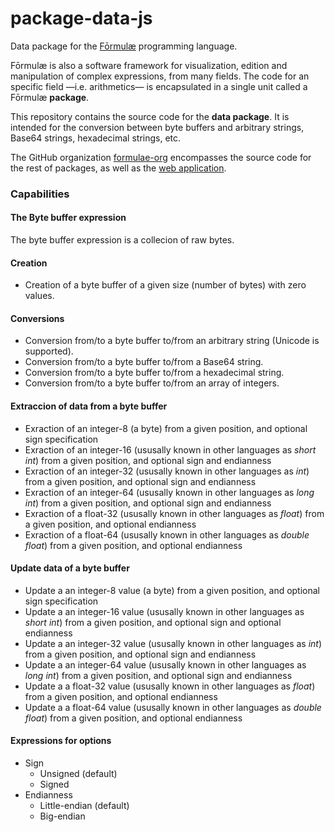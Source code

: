# package-data-js

Data package for the [Fōrmulæ](https://formulae.org) programming language.

Fōrmulæ is also a software framework for visualization, edition and manipulation of complex expressions, from many fields. The code for an specific field —i.e. arithmetics— is encapsulated in a single unit called a Fōrmulæ **package**.

This repository contains the source code for the **data package**. It is intended for the conversion between byte buffers and arbitrary strings, Base64 strings, hexadecimal strings, etc.

The GitHub organization [formulae-org](https://github.com/formulae-org) encompasses the source code for the rest of packages, as well as the [web application](https://github.com/formulae-org/formulae-js).

<!--
Take a look at this [tutorial](https://formulae.org/?script=tutorials/Complex) to know the capabilities of the Fōrmulæ arithmetic package.
-->

### Capabilities ###

#### The **Byte buffer** expression

The byte buffer expression is a collecion of raw bytes.

#### Creation ####

* Creation of a byte buffer of a given size (number of bytes) with zero values.

#### Conversions ####

* Conversion from/to a byte buffer to/from an arbitrary string (Unicode is supported).
* Conversion from/to a byte buffer to/from a Base64 string.
* Conversion from/to a byte buffer to/from a hexadecimal string.
* Conversion from/to a byte buffer to/from an array of integers.

#### Extraccion of data from a byte buffer ####

* Exraction of an integer-8 (a byte) from a given position, and optional sign specification
* Exraction of an integer-16 (ususally known in other languages as *short int*) from a given position, and optional sign and endianness
* Exraction of an integer-32 (ususally known in other languages as *int*) from a given position, and optional sign and endianness
* Exraction of an integer-64 (ususally known in other languages as *long int*) from a given position, and optional sign and endianness
* Exraction of a float-32 (ususally known in other languages as *float*) from a given position, and optional endianness
* Exraction of a float-64 (ususally known in other languages as *double float*) from a given position, and optional endianness

#### Update data of a byte buffer ####

* Update a an integer-8 value (a byte) from a given position, and optional sign specification
* Update a an integer-16 value (ususally known in other languages as *short int*) from a given position, and optional sign and optional endianness
* Update a an integer-32 value (ususally known in other languages as *int*) from a given position, and optional sign and endianness
* Update a an integer-64 value (ususally known in other languages as *long int*) from a given position, and optional sign and endianness
* Update a a float-32 value (ususally known in other languages as *float*) from a given position, and optional endianness
* Update a a float-64 value (ususally known in other languages as *double float*) from a given position, and optional endianness

#### Expressions for options ####

* Sign
    * Unsigned (default)
    * Signed
* Endianness
    * Little-endian (default)
    * Big-endian

